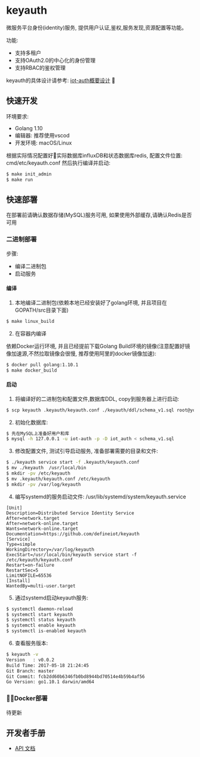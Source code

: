 # keyauth

微服务平台身份(identity)服务, 提供用户认证,鉴权,服务发现,资源配置等功能。

功能:

+ 支持多租户
+ 支持OAuth2.0的中心化的身份管理
+ 支持RBAC的鉴权管理

keyauth的具体设计请参考: [iot-auth概要设计](./docs/design/summary.md)


## 快速开发

环境要求:

+ Golang 1.10
+ 编辑器: 推荐使用vscod
+ 开发环境: macOS/Linux

根据实际情况配置好实际数据库influxDB和状态数据库redis, 配置文件位置: cmd/etc/keyauth.conf
然后执行编译并启动:

```bash
$ make init_admin
$ make run
```

## 快速部署

在部署前请确认数据存储(MySQL)服务可用, 如果使用外部缓存,请确认Redis是否可用

### 二进制部署

步骤:

+ 编译二进制包
+ 启动服务

#### 编译

1. 本地编译二进制包(依赖本地已经安装好了golang环境, 并且项目在GOPATH/src目录下面)

```bash
$ make linux_build
```

2. 在容器内编译

依赖Docker运行环境, 并且已经提前下载Golang Build环境的镜像(注意配置好镜像加速源,不然拉取镜像会很慢, 推荐使用阿里的docker镜像加速):

```bash
$ docker pull golang:1.10.1
$ make docker_build
```

#### 启动

1. 将编译好的二进制包和配置文件,数据库DDL, copy到服务器上进行启动:
```bash
$ scp keyauth .keyauth/keyauth.conf ./keyauth/ddl/schema_v1.sql root@your_server_ip:~
```

2. 初始化数据库:
```bash
$ 先在MySQL上准备好用户和库
$ mysql -h 127.0.0.1 -u iot-auth -p -D iot_auth < schema_v1.sql
```

3. 修改配置文件, 测试引导启动服务, 准备部署需要的目录和文件:
```bash
$ ./keyauth service start -f .keyauth/keyauth.conf
$ mv ./keyauth  /usr/local/bin
$ mkdir -pv /etc/keyauth
$ mv .keyauth/keyauth.conf /etc/keyauth
$ mkdir -pv /var/log/keyauth
```

4. 编写systemd的服务启动文件: /usr/lib/systemd/system/keyauth.service
```
[Unit]
Description=Distributed Service Identity Service
After=network.target
After=network-online.target
Wants=network-online.target
Documentation=https://github.com/defineiot/keyauth
[Service]
Type=simple
WorkingDirectory=/var/log/keyauth
ExecStart=/usr/local/bin/keyauth service start -f /etc/keyauth/keyauth.conf
Restart=on-failure
RestartSec=5
LimitNOFILE=65536
[Install]
WantedBy=multi-user.target
```

5. 通过systemd启动keyauth服务:
```sh
$ systemctl daemon-reload
$ systemctl start keyauth
$ systemctl status keyauth 
$ systemctl enable keyauth
$ systemctl is-enabled keyauth
```


6. 查看服务版本:
```bash
$ keyauth -v
Version   : v0.0.2
Build Time: 2017-05-18 21:24:45
Git Branch: master
Git Commit: fcb2dd60b6346fb0bd8944bd70514e4b59b4af56
Go Version: go1.10.1 darwin/amd64
```

### Docker部署

待更新

## 开发者手册

+ [API 文档]()